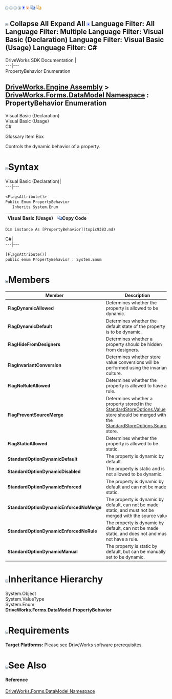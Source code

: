 ![](dotnetimages/collapse.gif) ![](dotnetimages/expand.gif) ![](dotnetimages/collapse.gif) ![](dotnetimages/expand.gif) ![](dotnetimages/drpdown.gif) ![](dotnetimages/drpdown_orange.gif) ![](dotnetimages/copycode.gif) ![](dotnetimages/copycodeHighlight.gif)

![](dotnetimages/collapse.gif) Collapse All Expand All ![](dotnetimages/drpdown.gif) Language Filter: All  Language Filter: Multiple  Language Filter: Visual Basic (Declaration) Language Filter: Visual Basic (Usage) Language Filter: C#  
---  
DriveWorks SDK Documentation  |   
---|---  
PropertyBehavior Enumeration   
  
[DriveWorks.Engine Assembly](topic2156.md) > [DriveWorks.Forms.DataModel Namespace](topic9371.md) : PropertyBehavior Enumeration  
---  
  
Visual Basic (Declaration)    
Visual Basic (Usage)    
C# 

Glossary Item Box

Controls the dynamic behavior of a property. 

# ![](dotnetimages/collapse.gif)Syntax

Visual Basic (Declaration)|   
---|---  
      
    
    <FlagsAttribute()>
    Public Enum PropertyBehavior 
       Inherits System.Enum  
  
Visual Basic (Usage)| ![](dotnetimages/copycode.gif)Copy Code  
---|---  
      
    
    Dim instance As [PropertyBehavior](topic9383.md)  
  
C#|   
---|---  
      
    
    [FlagsAttribute()]
    public enum PropertyBehavior : System.Enum   
  
# ![](dotnetimages/collapse.gif)Members

Member| Description  
---|---  
**FlagDynamicAllowed**|  Determines whether the property is allowed to be dynamic.  
**FlagDynamicDefault**|  Determines whether the default state of the property is to be dynamic.  
**FlagHideFromDesigners**|  Determines whether a property should be hidden from designers.  
**FlagInvariantConversion**|  Determines whether store value conversions will be performed using the invariant culture.  
**FlagNoRuleAllowed**|  Determines whether the property is allowed to have a rule.  
**FlagPreventSourceMerge**|  Determines whether a property stored in the [StandardStoreOptions.Value](topic9384.md) store should be merged with the [StandardStoreOptions.Source](topic9384.md) store.  
**FlagStaticAllowed**|  Determines whether the property is allowed to be static.  
**StandardOptionDynamicDefault**|  The property is dynamic by default.  
**StandardOptionDynamicDisabled**|  The property is static and is not allowed to be dynamic.  
**StandardOptionDynamicEnforced**|  The property is dynamic by default and can not be made static.  
**StandardOptionDynamicEnforcedNoMerge**|  The property is dynamic by default, can not be made static, and must not be merged with the source value  
**StandardOptionDynamicEnforcedNoRule**|  The property is dynamic by default, can not be made static, and does not and must not have a rule.  
**StandardOptionDynamicManual**|  The property is static by default, but can be manually set to be dynamic.  
  
# ![](dotnetimages/collapse.gif)Inheritance Hierarchy

System.Object  
System.ValueType  
System.Enum  
**DriveWorks.Forms.DataModel.PropertyBehavior**  


# ![](dotnetimages/collapse.gif)Requirements

**Target Platforms:** Please see DriveWorks software prerequisites.

# ![](dotnetimages/collapse.gif)See Also

#### Reference

[DriveWorks.Forms.DataModel Namespace](topic9371.md)


